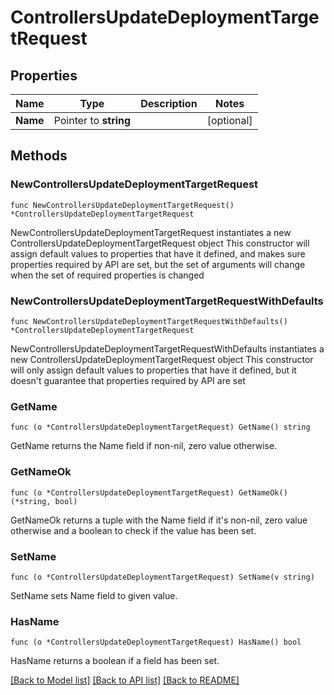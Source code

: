 # ControllersUpdateDeploymentTargetRequest

## Properties

Name | Type | Description | Notes
------------ | ------------- | ------------- | -------------
**Name** | Pointer to **string** |  | [optional] 

## Methods

### NewControllersUpdateDeploymentTargetRequest

`func NewControllersUpdateDeploymentTargetRequest() *ControllersUpdateDeploymentTargetRequest`

NewControllersUpdateDeploymentTargetRequest instantiates a new ControllersUpdateDeploymentTargetRequest object
This constructor will assign default values to properties that have it defined,
and makes sure properties required by API are set, but the set of arguments
will change when the set of required properties is changed

### NewControllersUpdateDeploymentTargetRequestWithDefaults

`func NewControllersUpdateDeploymentTargetRequestWithDefaults() *ControllersUpdateDeploymentTargetRequest`

NewControllersUpdateDeploymentTargetRequestWithDefaults instantiates a new ControllersUpdateDeploymentTargetRequest object
This constructor will only assign default values to properties that have it defined,
but it doesn't guarantee that properties required by API are set

### GetName

`func (o *ControllersUpdateDeploymentTargetRequest) GetName() string`

GetName returns the Name field if non-nil, zero value otherwise.

### GetNameOk

`func (o *ControllersUpdateDeploymentTargetRequest) GetNameOk() (*string, bool)`

GetNameOk returns a tuple with the Name field if it's non-nil, zero value otherwise
and a boolean to check if the value has been set.

### SetName

`func (o *ControllersUpdateDeploymentTargetRequest) SetName(v string)`

SetName sets Name field to given value.

### HasName

`func (o *ControllersUpdateDeploymentTargetRequest) HasName() bool`

HasName returns a boolean if a field has been set.


[[Back to Model list]](../README.md#documentation-for-models) [[Back to API list]](../README.md#documentation-for-api-endpoints) [[Back to README]](../README.md)


